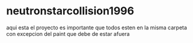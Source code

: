 # neutronstarcollision1996
aqui esta el proyecto
es importante que todos esten en la misma carpeta con excepcion del paint que debe de estar afuera

